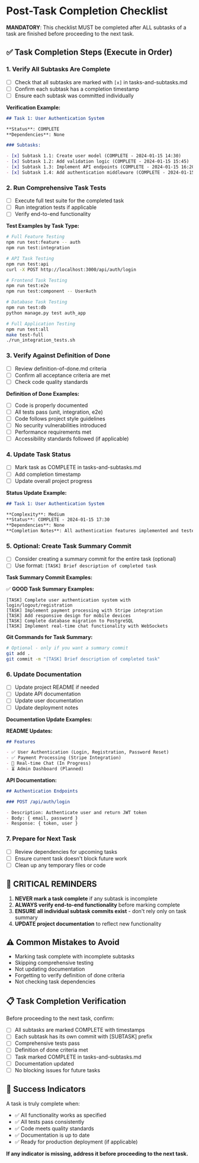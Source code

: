 # Post-Task Completion Checklist

**MANDATORY**: This checklist MUST be completed after ALL subtasks of a task are finished before proceeding to the next task.

## ✅ Task Completion Steps (Execute in Order)

### 1. Verify All Subtasks Are Complete

- [ ] Check that all subtasks are marked with `[x]` in tasks-and-subtasks.md
- [ ] Confirm each subtask has a completion timestamp
- [ ] Ensure each subtask was committed individually

**Verification Example:**

```markdown
## Task 1: User Authentication System

**Status**: COMPLETE
**Dependencies**: None

### Subtasks:

- [x] Subtask 1.1: Create user model (COMPLETE - 2024-01-15 14:30)
- [x] Subtask 1.2: Add validation logic (COMPLETE - 2024-01-15 15:45)
- [x] Subtask 1.3: Implement API endpoints (COMPLETE - 2024-01-15 16:20)
- [x] Subtask 1.4: Add authentication middleware (COMPLETE - 2024-01-15 17:10)
```

### 2. Run Comprehensive Task Tests

- [ ] Execute full test suite for the completed task
- [ ] Run integration tests if applicable
- [ ] Verify end-to-end functionality

**Test Examples by Task Type:**

```bash
# Full Feature Testing
npm run test:feature -- auth
npm run test:integration

# API Task Testing
npm run test:api
curl -X POST http://localhost:3000/api/auth/login

# Frontend Task Testing
npm run test:e2e
npm run test:component -- UserAuth

# Database Task Testing
npm run test:db
python manage.py test auth_app

# Full Application Testing
npm run test:all
make test-full
./run_integration_tests.sh
```

### 3. Verify Against Definition of Done

- [ ] Review definition-of-done.md criteria
- [ ] Confirm all acceptance criteria are met
- [ ] Check code quality standards

**Definition of Done Examples:**

- [ ] Code is properly documented
- [ ] All tests pass (unit, integration, e2e)
- [ ] Code follows project style guidelines
- [ ] No security vulnerabilities introduced
- [ ] Performance requirements met
- [ ] Accessibility standards followed (if applicable)

### 4. Update Task Status

- [ ] Mark task as COMPLETE in tasks-and-subtasks.md
- [ ] Add completion timestamp
- [ ] Update overall project progress

**Status Update Example:**

```markdown
## Task 1: User Authentication System

**Complexity**: Medium
**Status**: COMPLETE - 2024-01-15 17:30
**Dependencies**: None
**Completion Notes**: All authentication features implemented and tested. Ready for production deployment.
```

### 5. Optional: Create Task Summary Commit

- [ ] Consider creating a summary commit for the entire task (optional)
- [ ] Use format: `[TASK] Brief description of completed task`

**Task Summary Commit Examples:**

✅ **GOOD Task Summary Examples:**

```
[TASK] Complete user authentication system with login/logout/registration
[TASK] Implement payment processing with Stripe integration
[TASK] Add responsive design for mobile devices
[TASK] Complete database migration to PostgreSQL
[TASK] Implement real-time chat functionality with WebSockets
```

**Git Commands for Task Summary:**

```bash
# Optional - only if you want a summary commit
git add .
git commit -m "[TASK] Brief description of completed task"
```

### 6. Update Documentation

- [ ] Update project README if needed
- [ ] Update API documentation
- [ ] Update user documentation
- [ ] Update deployment notes

**Documentation Update Examples:**

**README Updates:**

```markdown
## Features

- ✅ User Authentication (Login, Registration, Password Reset)
- ✅ Payment Processing (Stripe Integration)
- 🔄 Real-time Chat (In Progress)
- ⏳ Admin Dashboard (Planned)
```

**API Documentation:**

```markdown
## Authentication Endpoints

### POST /api/auth/login

- Description: Authenticate user and return JWT token
- Body: { email, password }
- Response: { token, user }
```

### 7. Prepare for Next Task

- [ ] Review dependencies for upcoming tasks
- [ ] Ensure current task doesn't block future work
- [ ] Clean up any temporary files or code

## 🚨 CRITICAL REMINDERS

1. **NEVER mark a task complete** if any subtask is incomplete
2. **ALWAYS verify end-to-end functionality** before marking complete
3. **ENSURE all individual subtask commits exist** - don't rely only on task summary
4. **UPDATE project documentation** to reflect new functionality

## ⚠️ Common Mistakes to Avoid

- Marking task complete with incomplete subtasks
- Skipping comprehensive testing
- Not updating documentation
- Forgetting to verify definition of done criteria
- Not checking task dependencies

## 📋 Task Completion Verification

Before proceeding to the next task, confirm:

- [ ] All subtasks are marked COMPLETE with timestamps
- [ ] Each subtask has its own commit with [SUBTASK] prefix
- [ ] Comprehensive tests pass
- [ ] Definition of done criteria met
- [ ] Task marked COMPLETE in tasks-and-subtasks.md
- [ ] Documentation updated
- [ ] No blocking issues for future tasks

## 🎯 Success Indicators

A task is truly complete when:

- ✅ All functionality works as specified
- ✅ All tests pass consistently
- ✅ Code meets quality standards
- ✅ Documentation is up to date
- ✅ Ready for production deployment (if applicable)

**If any indicator is missing, address it before proceeding to the next task.**
